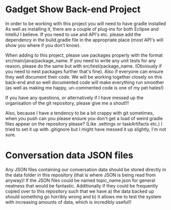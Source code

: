 Gadget Show Back-end Project
===========================

In order to be working with this project you will need to have gradle installed
As well as installing it, there are a couple of plug-ins for both Eclipse and IntelliJ I believe.
If you need to use and API's etc. please add the dependency in the build.gradle file in the appropriate place
(most API's will show you where if you don't know).

When adding to this project, please use packages properly with the format src/main/java/package_name. If you need to write any unit tests for any reason, please do the same but with src/test/package_name. (Obviously if you need to nest packages further that's fine). Also if everyone can ensure they well document their code. We will be working together closely on this back-end and so well documented code will make everything run smoother (as well as making me happy, un-commented code is one of my pet hates!)

If you have any questions, or alternatively if I have messed up the organisation of the git repository, please give me a shout!!! 


Also, because I have a tendency to be a bit crappy with git sometimes, when you push can you please ensure you don't get a load of weird gradle files appear on the repository please? (Like .settings or taskArtifacts etc.) I tried to set it up with .gitignore but I might have messed it up slightly, I'm not sure. 

Conversation data JSON files
============================

Any JSON files containing our conversation data should be stored directly in the data folder in this repository (that is where JSON is being read from anyway)! If the JSON files could be named topic_name.json for general neatness that would be fantastic. Additionally if they could be frequently copied over to this repository such that we have a) the data backed up should something go horribly wrong and b) it allows me to test the system with increasing amounts of data, which is incredibly useful!!